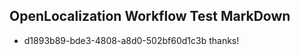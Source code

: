 ## OpenLocalization Workflow Test MarkDown
* d1893b89-bde3-4808-a8d0-502bf60d1c3b thanks!

<!--HONumber=Aug16_HO4-->


